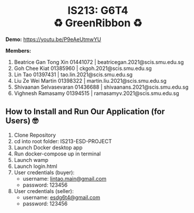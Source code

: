 <div align="center"> 
    <a href="#"></a>
        <img alt="" src="" style="background-color: #E3F2FD; width='10px' height='10px'"/>
    </a>
    <h1>
    IS213: G6T4
    <br>
    ♻️ GreenRibbon ♻️
    </h1>
</div>

**Demo:**
https://youtu.be/P9eAeUtmwYU

**Members:**
<ol>

<li> Beatrice Gan Tong Xin 01441072 | beatricegan.2021@scis.smu.edu.sg </li>

<li> Goh Chee Kiat 01385960 | ckgoh.2021@scis.smu.edu.sg </li>

<li> Lin Tao 01397431 | tao.lin.2021@scis.smu.edu.sg </li>

<li> Liu Ze Wei Martin 01398322 | martin.liu.2021@scis.smu.edu.sg </li>

<li> Shivaanan Selvasevaran 01436688 | shivaanans.2021@scis.smu.edu.sg </li>

<li> Vighnesh Ramasamy 01394515 | ramasamyv.2021@scis.smu.edu.sg </li>

</ol>
<!-- 
## Project Overview 🎯 ## -->


## How to Install and Run Our Application (for Users) 🤓 ##
1. Clone Repository
2. cd into root folder: IS213-ESD-PROJECT
3. Launch Docker desktop app
4. Run docker-compose up in terminal
5. Launch wamp
6. Launch login.html
7. User credentials (buyer):
    - username: lintao.main@gmail.com
    - password: 123456
8. User credentials (seller):
    - username: esdg6t4@gmail.com
    - password: 123456
